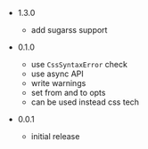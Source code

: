 * 1.3.0
  * add sugarss support

* 0.1.0
  * use `CssSyntaxError` check
  * use async API
  * write warnings
  * set from and to opts
  * can be used instead css tech

* 0.0.1
  * initial release
